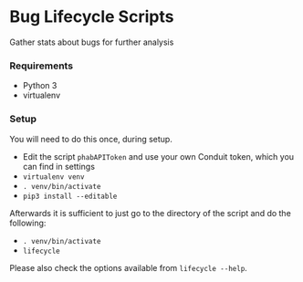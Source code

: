 # Bug Lifecycle Scripts

Gather stats about bugs for further analysis

### Requirements

- Python 3
- virtualenv

### Setup

You will need to do this once, during setup.

- Edit the script `phabAPIToken` and use your own Conduit token, which you can find in settings
- `virtualenv venv`
- `. venv/bin/activate`
- `pip3 install --editable`

Afterwards it is sufficient to just go to the directory of the script and do the following:

- `. venv/bin/activate`
- `lifecycle`

Please also check the options available from `lifecycle --help`.
